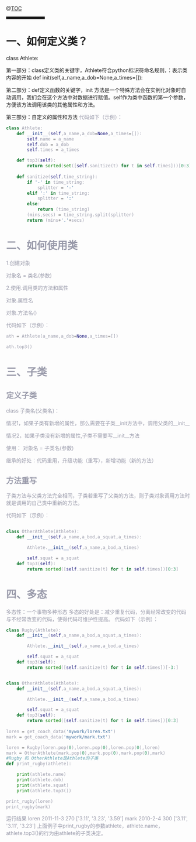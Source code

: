 @[TOC](文章目录)

<hr style=" border:solid; width:100px; height:1px;" color=#000000 size=1">

# 一、如何定义类？
class Athlete:

第一部分：class定义类的关键字，Athlete符合python标识符命名规则，：表示类内容的开始
def init(self,a_name,a_dob=None,a_times=[]):

第二部分：def定义函数的关键字，init 方法是一个特殊方法会在实例化对象时自动调用，我们会在这个方法中对数据进行赋值。self作为类中函数的第一个参数，方便该方法调用该类的其他属性和方法。

第三部分：自定义的属性和方法
<font color=#999AAA >代码如下（示例）：
```python
class Athlete:
    def __init__(self,a_name,a_dob=None,a_times=[]):
        self.name = a_name
        self.dob = a_dob
        self.times = a_times

    def top3(self):
        return sorted(set([self.sanitize(t) for t in self.times]))[0:3]
        
    def sanitize(self,time_string):
        if '-' in time_string:
            splitter = '-'
        elif ':' in time_string:
            splitter = ':'
        else:
            return (time_string)
        (mins,secs) = time_string.split(splitter)
        return (mins+'.'+secs)
```


# 二、如何使用类
1.创建对象

对象名 = 类名(参数)

2.使用.调用类的方法和属性

对象.属性名

对象.方法名()


<font color=#999AAA >代码如下（示例）：



```python
ath = Athlete(a_name,a_dob=None,a_times=[])

ath.top3()
```
# 三、子类
## 定义子类

class 子类名(父类名)：

情况1，如果子类有新增的属性，那么需要在子类__init方法中，调用父类的__init__

情况2，如果子类没有新增的属性,子类不需要写__init__方法

使用：
对象名 = 子类名(参数)

继承的好处：代码重用，升级功能（重写），新增功能（新的方法）

## 方法重写
子类方法与父类方法完全相同，子类若重写了父类的方法，则子类对象调用方法时就是调用的自己类中重新的方法。


<font color=#999AAA >代码如下（示例）：
```python

class OtherAthlete(Athlete):
    def __init__(self,a_name,a_bod,a_squat,a_times):

        Athlete.__init__(self,a_name,a_bod,a_times)

        self.squat = a_squat
    def top3(self):
        return sorted([self.sanitize(t) for t in self.times])[0:3]
```

# 四、多态
多态性：一个事物多种形态
多态的好处是：减少重复代码，分离经常改变的代码与不经常改变的代码，使得代码可维护性提高。
<font color=#999AAA >代码如下（示例）：
```python
class Rugby(Athlete):
    def __init__(self,a_name,a_bod,a_squat,a_times):

        Athlete.__init__(self,a_name,a_bod,a_times)

        self.squat = a_squat
    def top3(self):
        return sorted([self.sanitize(t) for t in self.times])[-3:]


class OtherAthlete(Athlete):
    def __init__(self,a_name,a_bod,a_squat,a_times):

        Athlete.__init__(self,a_name,a_bod,a_times)

        self.squat = a_squat
    def top3(self):
        return sorted([self.sanitize(t) for t in self.times])[0:3]
        
loren = get_coach_data('mywork/loren.txt')
mark = get_coach_data('mywork/mark.txt')

loren = Rugby(loren.pop(0),loren.pop(0),loren.pop(0),loren)
mark = OtherAthlete(mark.pop(0),mark.pop(0),mark.pop(0),mark)
#Rugby 和 OtherAthlete是Athlete的子类
def print_rugby(athlete):

    print(athlete.name)
    print(athlete.dob)
    print(athlete.squat)
    print(athlete.top3())

print_rugby(loren)
print_rugby(mark)
```
运行结果
loren
2011-11-3
270
['3.11', '3.23', '3.59']
mark
2010-2-4
300
['3.11', '3.11', '3.23']
上面例子中print_rugby的参数athlete，athlete.name，athlete.top3()的行为由athlete的子类决定。

